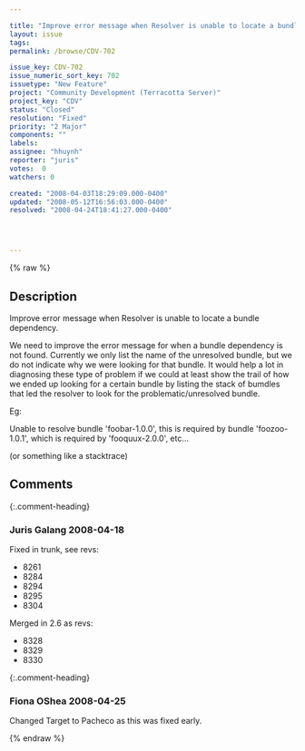 ```yaml
---

title: "Improve error message when Resolver is unable to locate a bundle dependency."
layout: issue
tags: 
permalink: /browse/CDV-702

issue_key: CDV-702
issue_numeric_sort_key: 702
issuetype: "New Feature"
project: "Community Development (Terracotta Server)"
project_key: "CDV"
status: "Closed"
resolution: "Fixed"
priority: "2 Major"
components: ""
labels: 
assignee: "hhuynh"
reporter: "juris"
votes:  0
watchers: 0

created: "2008-04-03T18:29:09.000-0400"
updated: "2008-05-12T16:56:03.000-0400"
resolved: "2008-04-24T18:41:27.000-0400"




---
```


{% raw %}

## Description

<div markdown="1" class="description">

Improve error message when Resolver is unable to locate a bundle dependency.

We need to improve the error message for when a bundle dependency is not found. Currently we only list the name of the unresolved bundle, but we do not indicate why we were looking for that bundle. It would help a lot in diagnosing these type of problem if we could at least show the trail of how we ended up looking for a certain bundle by listing the stack of bumdles that led the resolver to look for the problematic/unresolved bundle.

Eg:

Unable to resolve bundle 'foobar-1.0.0', this is required by bundle 'foozoo-1.0.1', which is required by 'fooquux-2.0.0', etc...

(or something like a stacktrace)


</div>

## Comments


{:.comment-heading}
### **Juris Galang** <span class="date">2008-04-18</span>

<div markdown="1" class="comment">

Fixed in trunk, see revs:
- 8261 
- 8284
- 8294
- 8295
- 8304

Merged in 2.6 as revs:
- 8328
- 8329
- 8330



</div>


{:.comment-heading}
### **Fiona OShea** <span class="date">2008-04-25</span>

<div markdown="1" class="comment">

Changed Target to Pacheco as this was fixed early.

</div>



{% endraw %}
